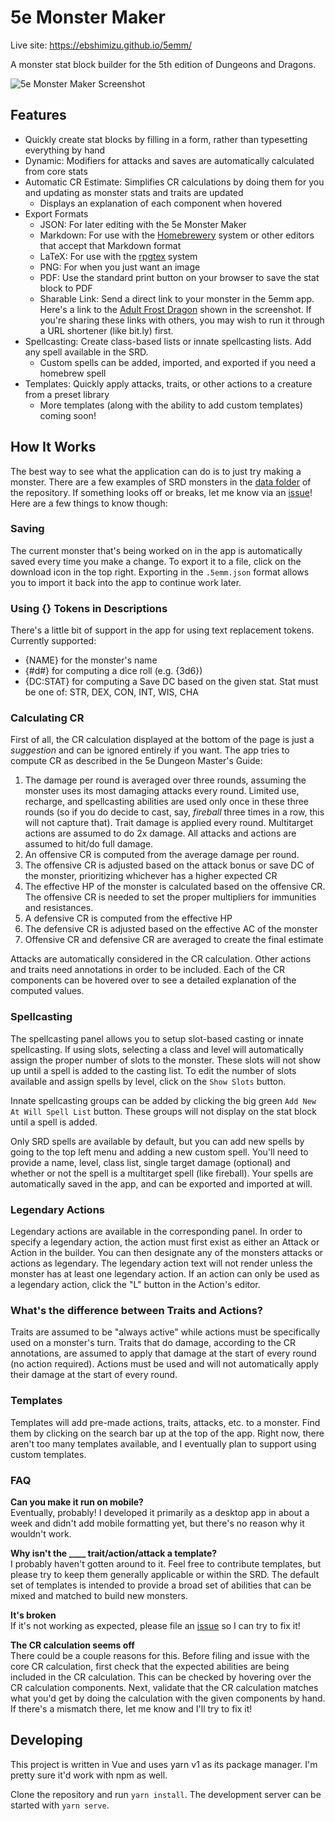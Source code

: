 # 5e Monster Maker
Live site: https://ebshimizu.github.io/5emm/

A monster stat block builder for the 5th edition of Dungeons and Dragons.

![5e Monster Maker Screenshot](https://ebshimizu.github.io/5emm/readme-image.png)

## Features
- Quickly create stat blocks by filling in a form, rather than typesetting everything by hand
- Dynamic: Modifiers for attacks and saves are automatically calculated from core stats
- Automatic CR Estimate: Simplifies CR calculations by doing them for you and updating as monster stats and traits are updated
  - Displays an explanation of each component when hovered
- Export Formats
  - JSON: For later editing with the 5e Monster Maker
  - Markdown: For use with the [Homebrewery](https://homebrewery.naturalcrit.com/) system or other editors that accept that Markdown format
  - LaTeX: For use with the [rpgtex](https://github.com/rpgtex/DND-5e-LaTeX-Template) system
  - PNG: For when you just want an image
  - PDF: Use the standard print button on your browser to save the stat block to PDF
  - Sharable Link: Send a direct link to your monster in the 5emm app. Here's a link to the [Adult Frost Dragon](http://ebshimizu.github.io/5emm/?data=XQAAAAJWIQAAAAAAAABtCEZnsRpjhOaDW-0EDzn-Jc0RM-Hcjh9I9xaMehBNoAdwVaNRbivhZuoHswuG2zGamLKjM8lDOG3FY_2bIkjcIjRP-TDsfEVEjwHLYuCe_b4N-teBQNOG5s8UynGcWXysoh8FQd8ycbpngmzgYZQWIMgKQUG-cMJs8C1XpZAEhxYaaWMEC2E3cAY4f7zFBSV7nAHSob03FSgClvVWf_VW4REF7gBWfd-Dm6HnL5fvgEuqZIjeAhtHGzQiYapi43-JzBlyUcCo-GK78BnRYVjK-IZLnc30awnh-3P4wCKhVctGjcZhr1s1dDWIVkPqyHRqZ5kieQP1MXJo0zgC_mzXB-4jzq-EXn-VKp1rv3aOOESvsO3EW9mYQqoWb2HM_Lp31djsJ009-eBS3ax0DF7MKwnBZB2qE59zOB_fHVRd1ncLyaDkjvLkhT5ItJvfL5s9T6f32i_h7CeeifQHg_2VRe5VMdnZE6k19UQlVQa95mNHKVdEY4aNM26kazR0vI5hLmoef0emSqZ6cjOsuL5Zhcg463w91ZCakMTxeLaa6iDu-nUlWe1KaS7t52z7_PmSSOUBMmniqD3_bWC9NHbrpM7P7y_Xyx0V_aiwbEY8qFozF-W6zEHY-84h-lLZ5oSZv7WkImfSnDsHxj3F8WDOREF6Zv-czixeD9eduzXu6bN0r-DGgCEnGvUUKFaDqmHUkwc_rku8VwGFcUiwAusebIETqQpvf8ieQQkRDB4sco2MS6aV1D9K2GGkVSzOX3dvLbyXtGUGTC_RxD4IzsEz-PWIMSJMhC4oDDs0XZXY0hLvaFEMLa8ShdeEOw2muaqG274N_rYitriQ_f2O-dlli_ToLtZ8BhQeA1fHwwi8Ec1-CpYyl2h9VYtNGpf7t5tyFd1lOdaW9tVAg_Kvq5z3CJNFf6mlFJcplDMHroDHdFErR8-tmCdGzjLIheYrbkUPdIiZSR-4rx_TPGifYcGPsKx59tJIKgBi6f_GrMegicqVdsb6mc_Wb3imkq76-64iS4SFZvkFiLvT3uUsQQXXffjuo-rKqK22MWAxgc7meR8a4n6nb78_RJPN_o4xrhyOOgyKQ1KdERztKfc32OjLkmed0HMRrBrbrc9XjQCQQEELgMub8E672hzKabCYmLLTeezNDts2IMlq0K16hqRrKvlKFxiYko--TfWG498EzB7F3ONf04x2Xm_18gnwN2XRbpP5CyaGADl7nIYjbFmIzlgrvcPbzsFnJ1WPmPmyCNLkI8Rm3qWrAmRytCrh-jTOrjwx-EU5urNgLBjyd374adg-uf7vnEOTqjsmxrMwNwxVDShW_jqHqfnFVoNTLL5ztIwLM61AJVRtRFucWFP5hs20ZYi7aufC8FVyvXfidHZ4a-0d83Zk13qU31as1nf9YLInoPg4JjNGJfPPGJ8YEgsFZbzsS59IqjPdumVRlcHukTwef4f2I4oE6wjNXw2Ma22CRd8kPOjD5IRqx5t8PSknqL7me9Vt36-UHPZBzKd4P5uXeySOqj-gTwFHbvMBMg6F_LA0OxW_jyX2_MTc0Ofu7cO3LjhLb5P4GD9vp3AFSwHd-WMR_A7mSUHJNCR5lAwcE0lRR223HnuivV2yK-l3JQwt_05Z264uzzyKQ49QueLhjfNU6Jd3Y18RUeDxdChaJboAdPhU3BGYkpzsEl5P2eOd9dyFBPK1nW_00qAnzmlRdSekTg_Vc7l0iX8rsmhfe_oB4y93R9PhxRGhYY61DRC8vy2SJ6sBm8-yDRE4L7ydod6Z6-TnJ0VbFSrcFRWXmOIb76faysZlHaMFk1j1Xk8J_vt6QEmY5tX4Pu-WKSbZk_i2v9IEbdBjIkTTQ7Kaw5v9dOfD_8Qq6XiFuPrlfhkEPO3LJl0w9gwdSNnosaZ9F4vPx8RMnLJgaahTRHj4YEdRYVddrTpa5J3K-O_8xbHWpPAIWWT61B9RFNmo08MFjR2TiqCc6A6d3mrpYf6WpArfvXNMHiJYUgxpLxqfvtbezdW8kA40Qmf2Zpow4XR1EeLPiNcZE9TCYEFIvC67U_8aOEwQTurwfMYpUDb2ODc01QiztktrZIqXmEHO4c8pv0bfuo29j9HEbIEZspAQY3ggRtkklVNsPMLLo5d4mlYkht8F2QHuz3pCTN-UhvGbwxh0F78I-TQ_ejHUYN-4FpnyVOWr1bQNeqlHOXCZY0-gsKG09GFXqyGv0W0m3HKDvFRSeTB3Bz61FKrCyg_c1cpjf7fCftm1oybRnxbPJg30YnWYd03aoA-J4zuaRel7OxXYBsRr5d-S5mcIbD6FU5hU00-eQxboJGKOnbiB6on1q_tZLcVaD3zt2ral7VlV4hWWqBmQ6q0Bymfos2nQnJpo6SyjWmbc2DdHWLydDkW9SpR3-w-LtwpXRxT1LXLVjZsrjtF5EN1emz4H-4Sf32xDPXFDLl770MzkKQV-jdOF-cU15vD2kNpC_VwQyzaiCq7Ju8gVmyQJvaJ9pcfOjHflZfFnEZG-tgp6WRFCaawL3lKwZx5cV9-C1aAoviP45obpBbhVUtvkojFrAnrTZt1sccTBHV0oeP1ijeaRZitCKHncdJpaa4nmmZY3STz2uvwIqJcrZKm8azqlRRg3QxUHKcmlooqLEv5DxowKYx-DQ_7LAcYx0J6V2oY7WGsX-JjGM3sNzwpNCPR-L_Qkcq3TfA9VAdU7I2Pq048XkGkM0KQm1VMQQL8he9b5kjKaoVJnLidnUVTjom8QtlRtKyyHNzFrwog3RT_nP0C0gs5f2-IO5Dd7li5-wkQnuIY3667YLzQNkHSibUtV90X4WoQnbDSFWgyxx_h_4_-YHjtmic6MsTXspOmzFdJ8g_eU5e6jKNyLQEM8WujRiNLLwSMbyeWBgCD-VhKqhqctMufLj_0KNCA1zP2znzT4YNSeuiiDSbvzJh27Qp4OD0hiKvdqcbGi3p8kVNU-lo74G3LycKVdi_smsMkXo9wl5KH-rmTg_z77MyJW3e9J-1m2treUSm1XLjOHEkjyfYlfsyWKLtUgGBBK4Crk7tU_AhJa3kJDf2_US6KanvQTA7OBuwDPUGx2SOVKM1EoCCizzNNTwIQhh0DZF9tXWV221umFCkiYZQDGC8T2gKQI5lUQZirIqJ_pT3NRPJI9luUIKI5NhKch0nYYmlQMXFsfgZk3Q1P8M-RUOA8K2VVRzPyaxfAYB7KhYocCl587zeM982u5akrPMq4a8SFoI6EPBDyq8tqvccpGr5iYiH6gWWjzH_44pvv1dtT-NoqmSJnXSbnsF14Ks7zJdbiOkv-QyVV6uYfQgCjkKo3E8kL_jRdb_sR9cFpmxwp4IjdA2_i-l9GQ-68jNe45mPmU91lcAkv43kQgf6ncBMzBYUnOD8ufoCCFw-DCAUW1eXufaSaemUX897chnM2FZQwVPiBtOh5jV-jJQqfLwAklQAQ6DzGZwqiiOoUw6jXhP31q2RsTC54svPj_8rWwPA) shown in the screenshot. If you're sharing these links with others, you may wish to run it through a URL shortener (like bit.ly) first.
- Spellcasting: Create class-based lists or innate spellcasting lists. Add any spell available in the SRD.
  - Custom spells can be added, imported, and exported if you need a homebrew spell
- Templates: Quickly apply attacks, traits, or other actions to a creature from a preset library
  - More templates (along with the ability to add custom templates) coming soon!

## How It Works
The best way to see what the application can do is to just try making a monster. There are a few examples of SRD monsters in the [data folder](https://github.com/ebshimizu/5e-monster-maker/tree/master/src/data/templates/monsters) of the repository. If something looks off or breaks, let me know via an [issue](https://github.com/ebshimizu/5e-monster-maker/issues)! Here are a few things to know though:

### Saving
The current monster that's being worked on in the app is automatically saved every time you make a change. To export it to a file, click on the download icon in the top right. Exporting in the `.5emm.json` format allows you to import it back into the app to continue work later.

### Using {} Tokens in Descriptions
There's a little bit of support in the app for using text replacement tokens. Currently supported:
- {NAME} for the monster's name
- {#d#} for computing a dice roll (e.g. {3d6})
- {DC:STAT} for computing a Save DC based on the given stat. Stat must be one of: STR, DEX, CON, INT, WIS, CHA

### Calculating CR
First of all, the CR calculation displayed at the bottom of the page is just a *suggestion* and can be ignored entirely if you want. The app tries to compute CR as described in the 5e Dungeon Master's Guide:

1. The damage per round is averaged over three rounds, assuming the monster uses its most damaging attacks every round. Limited use, recharge, and spellcasting abilities are used only once in these three rounds (so if you do decide to cast, say, *fireball* three times in a row, this will not capture that). Trait damage is applied every round. Multitarget actions are assumed to do 2x damage. All attacks and actions are assumed to hit/do full damage.
2. An offensive CR is computed from the average damage per round.
3. The offensive CR is adjusted based on the attack bonus or save DC of the monster, prioritizing whichever has a higher expected CR
4. The effective HP of the monster is calculated based on the offensive CR. The offensive CR is needed to set the proper multipliers for immunities and resistances.
5. A defensive CR is computed from the effective HP
6. The defensive CR is adjusted based on the effective AC of the monster
7. Offensive CR and defensive CR are averaged to create the final estimate

Attacks are automatically considered in the CR calculation. Other actions and traits need annotations in order to be included. Each of the CR components can be hovered over to see a detailed explanation of the computed values.

### Spellcasting
The spellcasting panel allows you to setup slot-based casting or innate spellcasting. If using slots, selecting a class and level will automatically assign the proper number of slots to the monster. These slots will not show up until a spell is added to the casting list. To edit the number of slots available and assign spells by level, click on the `Show Slots` button.

Innate spellcasting groups can be added by clicking the big green `Add New At Will Spell List` button. These groups will not display on the stat block until a spell is added.

Only SRD spells are available by default, but you can add new spells by going to the top left menu and adding a new custom spell. You'll need to provide a name, level, class list, single target damage (optional) and whether or not the spell is a multitarget spell (like fireball). Your spells are automatically saved in the app, and can be exported and imported at will.

### Legendary Actions
Legendary actions are available in the corresponding panel. In order to specify a legendary action, the action must first exist as either an Attack or Action in the builder. You can then designate any of the monsters attacks or actions as legendary. The legendary action text will not render unless the monster has at least one legendary action. If an action can only be used as a legendary action, click the "L" button in the Action's editor.

### What's the difference between Traits and Actions?
Traits are assumed to be "always active" while actions must be specifically used on a monster's turn. Traits that do damage, according to the CR annotations, are assumed to apply that damage at the start of every round (no action required). Actions must be used and will not automatically apply their damage at the start of every round.

### Templates
Templates will add pre-made actions, traits, attacks, etc. to a monster. Find them by clicking on the search bar up at the top of the app. Right now, there aren't too many templates available, and I eventually plan to support using custom templates.

### FAQ
**Can you make it run on mobile?**  
Eventually, probably! I developed it primarily as a desktop app in about a week and didn't add mobile formatting yet, but there's no reason why it wouldn't work.

**Why isn't the ____ trait/action/attack a template?**  
I probably haven't gotten around to it. Feel free to contribute templates, but please try to keep them generally applicable or within the SRD. The default set of templates is intended to provide a broad set of abilities that can be mixed and matched to build new monsters.

**It's broken**  
If it's not working as expected, please file an [issue](https://github.com/ebshimizu/5e-monster-maker/issues) so I can try to fix it!

**The CR calculation seems off**  
There could be a couple reasons for this. Before filing and issue with the core CR calculation, first check that the expected abilities are being included in the CR calculation. This can be checked by hovering over the CR calculation components. Next, validate that the CR calculation matches what you'd get by doing the calculation with the given components by hand. If there's a mismatch there, let me know and I'll try to fix it!

## Developing

This project is written in Vue and uses yarn v1 as its package manager. I'm pretty sure it'd work with npm as well.

Clone the repository and run `yarn install`. The development server can be started with `yarn serve`.